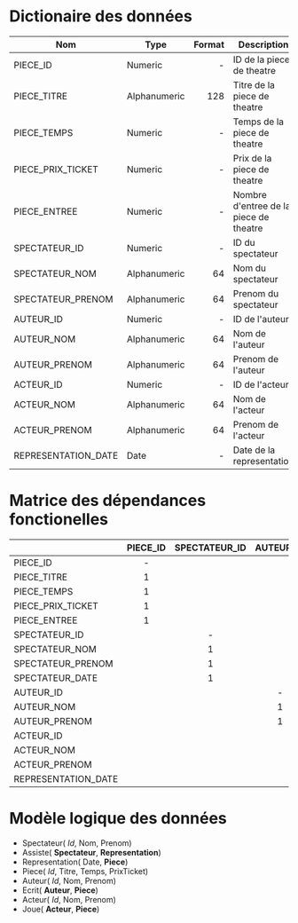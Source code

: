 # Dictionaire des données
 
| Nom                 | Type         | Format | Description                            |
| ------------------- | ------------ | -----: | -------------------------------------- |
| PIECE_ID            | Numeric      |      - | ID de la piece de theatre              |
| PIECE_TITRE         | Alphanumeric |    128 | Titre de la piece de theatre           |
| PIECE_TEMPS         | Numeric      |      - | Temps de la piece de theatre           |
| PIECE_PRIX_TICKET   | Numeric      |      - | Prix de la piece de theatre            |
| PIECE_ENTREE        | Numeric      |      - | Nombre d'entree de la piece de theatre |
| SPECTATEUR_ID       | Numeric      |      - | ID du spectateur                       |
| SPECTATEUR_NOM      | Alphanumeric |     64 | Nom du spectateur                      |
| SPECTATEUR_PRENOM   | Alphanumeric |     64 | Prenom du spectateur                   |
| AUTEUR_ID           | Numeric      |      - | ID de l'auteur                         |
| AUTEUR_NOM          | Alphanumeric |     64 | Nom de l'auteur                        |
| AUTEUR_PRENOM       | Alphanumeric |     64 | Prenom de l'auteur                     |
| ACTEUR_ID           | Numeric      |      - | ID de l'acteur                         |
| ACTEUR_NOM          | Alphanumeric |     64 | Nom de l'acteur                        |
| ACTEUR_PRENOM       | Alphanumeric |     64 | Prenom de l'acteur                     |
| REPRESENTATION_DATE | Date         |      - | Date de la representation              |

# Matrice des dépendances fonctionelles

|                     | PIECE_ID | SPECTATEUR_ID | AUTEUR_ID | ACTEUR_ID | REPRESENTATION_DATE |
| ------------------- | :------: | :-----------: | :-------: | :-------: | :-----------------: |
| PIECE_ID            |    -     |               |           |           |                     |
| PIECE_TITRE         |    1     |               |           |           |                     |
| PIECE_TEMPS         |    1     |               |           |           |                     |
| PIECE_PRIX_TICKET   |    1     |               |           |           |                     |
| PIECE_ENTREE        |    1     |               |           |           |                     |
| SPECTATEUR_ID       |          |       -       |           |           |                     |
| SPECTATEUR_NOM      |          |       1       |           |           |                     |
| SPECTATEUR_PRENOM   |          |       1       |           |           |                     |
| SPECTATEUR_DATE     |          |       1       |           |           |                     |
| AUTEUR_ID           |          |               |     -     |           |                     |
| AUTEUR_NOM          |          |               |     1     |           |                     |
| AUTEUR_PRENOM       |          |               |     1     |           |                     |
| ACTEUR_ID           |          |               |           |     -     |                     |
| ACTEUR_NOM          |          |               |           |     1     |                     |
| ACTEUR_PRENOM       |          |               |           |     1     |                     |
| REPRESENTATION_DATE |          |               |           |           |          -          |

# Modèle logique des données

 - Spectateur( *Id*, Nom, Prenom)
 - Assiste( **Spectateur**, **Representation**)
 - Representation( Date, **Piece**)
 - Piece( *Id*, Titre, Temps, PrixTicket)
 - Auteur( *Id*, Nom, Prenom)
 - Ecrit( **Auteur**, **Piece**)
 - Acteur( *Id*, Nom, Prenom)
 - Joue( **Acteur**, **Piece**)
 

